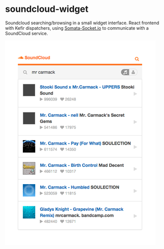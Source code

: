 # soundcloud-widget

Soundcloud searching/browsing in a small widget interface. React frontend with Kefir dispatchers, using [Somata-Socket.io](https://github.com/somata/somata-socketio) to communicate with a SoundCloud service.

![](/screenshot.png)
